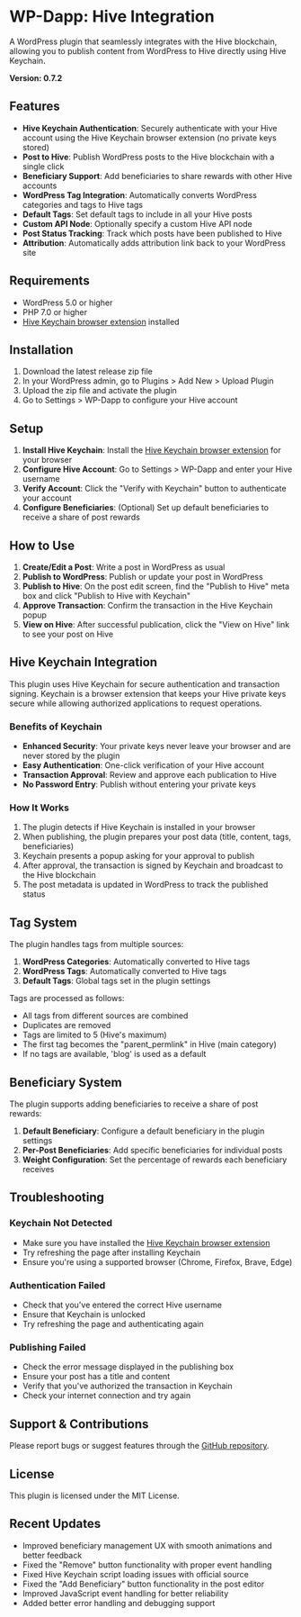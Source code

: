# WP-Dapp: Hive Integration

A WordPress plugin that seamlessly integrates with the Hive blockchain, allowing you to publish content from WordPress to Hive directly using Hive Keychain.

**Version: 0.7.2**

## Features

- **Hive Keychain Authentication**: Securely authenticate with your Hive account using the Hive Keychain browser extension (no private keys stored)
- **Post to Hive**: Publish WordPress posts to the Hive blockchain with a single click
- **Beneficiary Support**: Add beneficiaries to share rewards with other Hive accounts
- **WordPress Tag Integration**: Automatically converts WordPress categories and tags to Hive tags
- **Default Tags**: Set default tags to include in all your Hive posts
- **Custom API Node**: Optionally specify a custom Hive API node
- **Post Status Tracking**: Track which posts have been published to Hive
- **Attribution**: Automatically adds attribution link back to your WordPress site

## Requirements

- WordPress 5.0 or higher
- PHP 7.0 or higher
- [Hive Keychain browser extension](https://hive-keychain.com/) installed

## Installation

1. Download the latest release zip file
2. In your WordPress admin, go to Plugins > Add New > Upload Plugin
3. Upload the zip file and activate the plugin
4. Go to Settings > WP-Dapp to configure your Hive account

## Setup

1. **Install Hive Keychain**: Install the [Hive Keychain browser extension](https://hive-keychain.com/) for your browser
2. **Configure Hive Account**: Go to Settings > WP-Dapp and enter your Hive username
3. **Verify Account**: Click the "Verify with Keychain" button to authenticate your account
4. **Configure Beneficiaries**: (Optional) Set up default beneficiaries to receive a share of post rewards

## How to Use

1. **Create/Edit a Post**: Write a post in WordPress as usual
2. **Publish to WordPress**: Publish or update your post in WordPress
3. **Publish to Hive**: On the post edit screen, find the "Publish to Hive" meta box and click "Publish to Hive with Keychain"
4. **Approve Transaction**: Confirm the transaction in the Hive Keychain popup
5. **View on Hive**: After successful publication, click the "View on Hive" link to see your post on Hive

## Hive Keychain Integration

This plugin uses Hive Keychain for secure authentication and transaction signing. Keychain is a browser extension that keeps your Hive private keys secure while allowing authorized applications to request operations.

### Benefits of Keychain

- **Enhanced Security**: Your private keys never leave your browser and are never stored by the plugin
- **Easy Authentication**: One-click verification of your Hive account
- **Transaction Approval**: Review and approve each publication to Hive
- **No Password Entry**: Publish without entering your private keys

### How It Works

1. The plugin detects if Hive Keychain is installed in your browser
2. When publishing, the plugin prepares your post data (title, content, tags, beneficiaries)
3. Keychain presents a popup asking for your approval to publish
4. After approval, the transaction is signed by Keychain and broadcast to the Hive blockchain
5. The post metadata is updated in WordPress to track the published status

## Tag System

The plugin handles tags from multiple sources:

1. **WordPress Categories**: Automatically converted to Hive tags
2. **WordPress Tags**: Automatically converted to Hive tags
3. **Default Tags**: Global tags set in the plugin settings

Tags are processed as follows:
- All tags from different sources are combined
- Duplicates are removed
- Tags are limited to 5 (Hive's maximum)
- The first tag becomes the "parent_permlink" in Hive (main category)
- If no tags are available, 'blog' is used as a default

## Beneficiary System

The plugin supports adding beneficiaries to receive a share of post rewards:

1. **Default Beneficiary**: Configure a default beneficiary in the plugin settings
2. **Per-Post Beneficiaries**: Add specific beneficiaries for individual posts
3. **Weight Configuration**: Set the percentage of rewards each beneficiary receives

## Troubleshooting

### Keychain Not Detected
- Make sure you have installed the [Hive Keychain browser extension](https://hive-keychain.com/)
- Try refreshing the page after installing Keychain
- Ensure you're using a supported browser (Chrome, Firefox, Brave, Edge)

### Authentication Failed
- Check that you've entered the correct Hive username
- Ensure that Keychain is unlocked
- Try refreshing the page and authenticating again

### Publishing Failed
- Check the error message displayed in the publishing box
- Ensure your post has a title and content
- Verify that you've authorized the transaction in Keychain
- Check your internet connection and try again

## Support & Contributions

Please report bugs or suggest features through the [GitHub repository](https://github.com/DiggnDeeper/wp-dapp).

## License

This plugin is licensed under the MIT License.

## Recent Updates

- Improved beneficiary management UX with smooth animations and better feedback
- Fixed the "Remove" button functionality with proper event handling
- Fixed Hive Keychain script loading issues with official source
- Fixed the "Add Beneficiary" button functionality in the post editor
- Improved JavaScript event handling for better reliability
- Added better error handling and debugging support